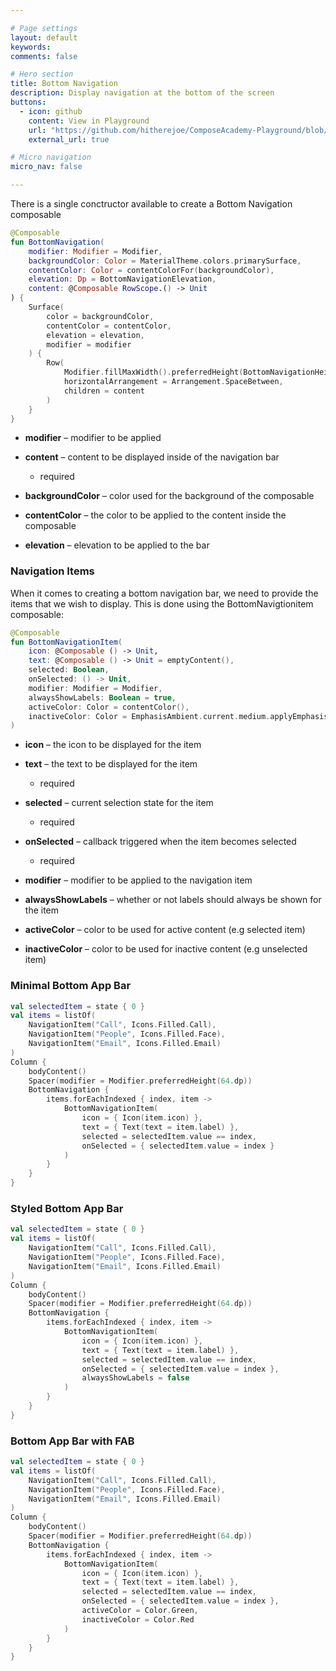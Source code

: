 ```yaml
---

# Page settings
layout: default
keywords:
comments: false

# Hero section
title: Bottom Navigation
description: Display navigation at the bottom of the screen
buttons:
  - icon: github
    content: View in Playground
    url: "https://github.com/hitherejoe/ComposeAcademy-Playground/blob/master/app/src/main/java/co/joebirch/composeplayground/material/bottomNavigation.kt"
    external_url: true

# Micro navigation
micro_nav: false

---
```


There is a single conctructor available to create a Bottom Navigation composable

```kotlin
@Composable
fun BottomNavigation(
    modifier: Modifier = Modifier,
    backgroundColor: Color = MaterialTheme.colors.primarySurface,
    contentColor: Color = contentColorFor(backgroundColor),
    elevation: Dp = BottomNavigationElevation,
    content: @Composable RowScope.() -> Unit
) {
    Surface(
        color = backgroundColor,
        contentColor = contentColor,
        elevation = elevation,
        modifier = modifier
    ) {
        Row(
            Modifier.fillMaxWidth().preferredHeight(BottomNavigationHeight),
            horizontalArrangement = Arrangement.SpaceBetween,
            children = content
        )
    }
}
```

* **modifier** – modifier to be applied

* **content** – content to be displayed inside of the navigation bar
  * required

* **backgroundColor** – color used for the background of the composable

* **contentColor** – the color to be applied to the content inside the composable

* **elevation** – elevation to be applied to the bar

### Navigation Items

When it comes to creating a bottom navigation bar, we need to provide the items that we wish to display. This is done using the BottomNavigtionitem composable:

```kotlin
@Composable
fun BottomNavigationItem(
    icon: @Composable () -> Unit,
    text: @Composable () -> Unit = emptyContent(),
    selected: Boolean,
    onSelected: () -> Unit,
    modifier: Modifier = Modifier,
    alwaysShowLabels: Boolean = true,
    activeColor: Color = contentColor(),
    inactiveColor: Color = EmphasisAmbient.current.medium.applyEmphasis(activeColor)
)
```

* **icon** – the icon to be displayed for the item

* **text** – the text to be displayed for the item
  * required

* **selected** – current selection state for the item
  * required

* **onSelected** – callback triggered when the item becomes selected
  * required

* **modifier** – modifier to be applied to the navigation item

* **alwaysShowLabels** – whether or not labels should always be shown for the item

* **activeColor** – color to be used for active content (e.g selected item)

* **inactiveColor** – color to be used for inactive content (e.g unselected item)

### Minimal Bottom App Bar
  
```kotlin
val selectedItem = state { 0 }
val items = listOf(
    NavigationItem("Call", Icons.Filled.Call),
    NavigationItem("People", Icons.Filled.Face),
    NavigationItem("Email", Icons.Filled.Email)
)
Column {
    bodyContent()
    Spacer(modifier = Modifier.preferredHeight(64.dp))
    BottomNavigation {
        items.forEachIndexed { index, item ->
            BottomNavigationItem(
                icon = { Icon(item.icon) },
                text = { Text(text = item.label) },
                selected = selectedItem.value == index,
                onSelected = { selectedItem.value = index }
            )
        }
    }
}
```

### Styled Bottom App Bar
  
```kotlin
val selectedItem = state { 0 }
val items = listOf(
    NavigationItem("Call", Icons.Filled.Call),
    NavigationItem("People", Icons.Filled.Face),
    NavigationItem("Email", Icons.Filled.Email)
)
Column {
    bodyContent()
    Spacer(modifier = Modifier.preferredHeight(64.dp))
    BottomNavigation {
        items.forEachIndexed { index, item ->
            BottomNavigationItem(
                icon = { Icon(item.icon) },
                text = { Text(text = item.label) },
                selected = selectedItem.value == index,
                onSelected = { selectedItem.value = index },
                alwaysShowLabels = false
            )
        }
    }
}
```


### Bottom App Bar with FAB

```kotlin
val selectedItem = state { 0 }
val items = listOf(
    NavigationItem("Call", Icons.Filled.Call),
    NavigationItem("People", Icons.Filled.Face),
    NavigationItem("Email", Icons.Filled.Email)
)
Column {
    bodyContent()
    Spacer(modifier = Modifier.preferredHeight(64.dp))
    BottomNavigation {
        items.forEachIndexed { index, item ->
            BottomNavigationItem(
                icon = { Icon(item.icon) },
                text = { Text(text = item.label) },
                selected = selectedItem.value == index,
                onSelected = { selectedItem.value = index },
                activeColor = Color.Green,
                inactiveColor = Color.Red
            )
        }
    }
}
```